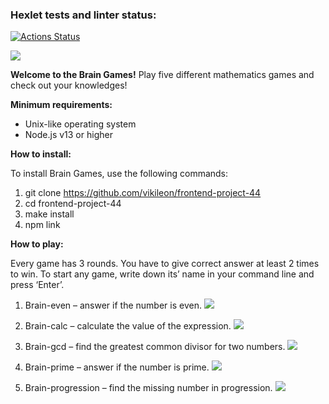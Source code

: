 ### Hexlet tests and linter status:
[![Actions Status](https://github.com/vikileon/frontend-project-44/workflows/hexlet-check/badge.svg)](https://github.com/vikileon/frontend-project-44/actions)

<a href="https://codeclimate.com/github/vikileon/frontend-project-44/maintainability"><img src="https://api.codeclimate.com/v1/badges/becf06779a2146e1a977/maintainability" /></a>

<b>Welcome to the Brain Games!</b>
Play five different mathematics games and check out your knowledges!

<b>Minimum requirements:</b>
<ul>
<li>Unix-like operating system</li>
<li>Node.js v13 or higher</li>
</ul>

<b>How to install:</b>

To install Brain Games, use the following commands:
1. git clone https://github.com/vikileon/frontend-project-44
2. cd frontend-project-44
3. make install
4. npm link

<b>How to play:</b>

Every game has 3 rounds. You have to give correct answer at least 2 times to win.
To start any game, write down its’ name in your command line and press ‘Enter’.  

1. Brain-even – answer if the number is even.
<a href="https://asciinema.org/a/VTsaLBqKZqDpffDe869AOqg8T" target="_blank"><img src="https://asciinema.org/a/VTsaLBqKZqDpffDe869AOqg8T.svg" /></a>

2. Brain-calc – calculate the value of the expression.
<a href="https://asciinema.org/a/SrlgN5iwUWBG1t9CwxasgVdyD" target="_blank"><img src="https://asciinema.org/a/SrlgN5iwUWBG1t9CwxasgVdyD.svg" /></a>

3. Brain-gcd – find the greatest common divisor for two numbers.
<a href="https://asciinema.org/a/TTypjHRfatApypeVKwWJPryk5" target="_blank"><img src="https://asciinema.org/a/TTypjHRfatApypeVKwWJPryk5.svg" /></a>

4. Brain-prime – answer if the number is prime.
<a href="https://asciinema.org/a/BtlMRzT3TZoiWZTU5eycXghml" target="_blank"><img src="https://asciinema.org/a/BtlMRzT3TZoiWZTU5eycXghml.svg" /></a>

5. Brain-progression – find the missing number in progression.
<a href="https://asciinema.org/a/C9BcU09JbmH51OJUXNox2ze2F" target="_blank"><img src="https://asciinema.org/a/C9BcU09JbmH51OJUXNox2ze2F.svg" /></a>
